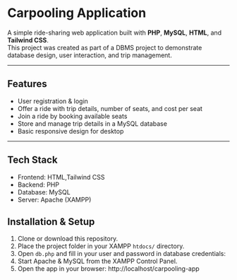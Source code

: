 # Carpooling Application

A simple ride-sharing web application built with **PHP**, **MySQL**, **HTML**, and **Tailwind CSS**.  
This project was created as part of a DBMS project to demonstrate database design, user interaction, and trip management.

---

## Features
- User registration & login
- Offer a ride with trip details, number of seats, and cost per seat
- Join a ride by booking available seats
- Store and manage trip details in a MySQL database
- Basic responsive design for desktop 

---

## Tech Stack
- Frontend: HTML,Tailwind CSS
- Backend: PHP
- Database: MySQL
- Server: Apache (XAMPP)


## Installation & Setup
1. Clone or download this repository.
2. Place the project folder in your XAMPP `htdocs/` directory.
3. Open `db.php` and fill in your user and password in database credentials:
4. Start Apache & MySQL from the XAMPP Control Panel.
5. Open the app in your browser:
http://localhost/carpooling-app
